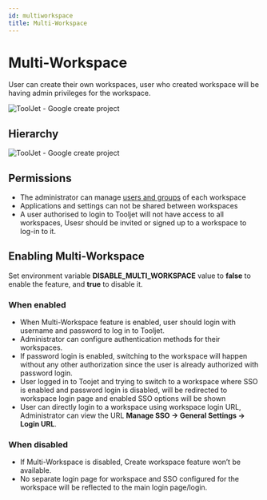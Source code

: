 ```yaml
---
id: multiworkspace
title: Multi-Workspace
---
```


# Multi-Workspace

User can create their own workspaces, user who created workspace will be having admin privileges for the workspace.


![ToolJet - Google create project](/img/multiworkspace/multi-workspace.gif)

## Hierarchy

<div style={{textAlign: 'center'}}>

![ToolJet - Google create project](/img/multiworkspace/Tooljet-workspace.png)

</div>

## Permissions

- The administrator can manage [users and groups](/docs/tutorial/manage-users-groups) of each workspace
- Applications and settings can not be shared between workspaces
- A user authorised to login to Tooljet will not have access to all workspaces, Usesr should be invited or signed up to a workspace to log-in to it.

## Enabling Multi-Workspace

Set environment variable **DISABLE_MULTI_WORKSPACE** value to **false**  to enable the feature, and **true**  to disable it.

### When enabled

- When Multi-Workspace feature is enabled, user should login with username and password to log in to Tooljet.
- Administrator can configure authentication methods for their workspaces.
- If password login is enabled, switching to the workspace will happen without any other authorization since the user is already authorized with password login.
- User logged in to Toojet and trying to switch to a workspace where SSO is enabled and password login is disabled, will be redirected to workspace login page and enabled SSO options will be shown
- User can directly login to a workspace using workspace login URL, Administrator can view the URL **Manage SSO -> General Settings -> Login URL**.

### When disabled

- If Multi-Workspace is disabled, Create workspace feature won’t be available.
- No separate login page for workspace and SSO configured for the workspace will be reflected to the main login page/login.